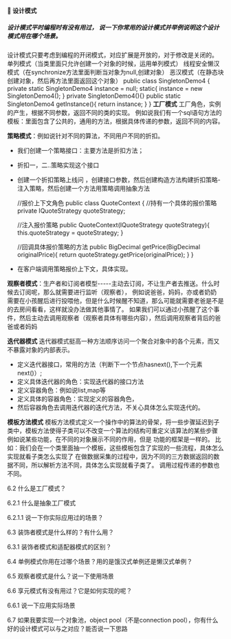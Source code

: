 #### :snail: 设计模式
##### 设计模式平时编程时有没有用过， 说一下你常用的设计模式并举例说明这个设计模式用在哪个场景。
  设计模式只要考虑到编程的开闭模式，对应扩展是开放的，对于修改是关闭的。
  单列模式（当类里面只允许创建一个对象的时候，运用单列模式）
  线程安全懒汉模式（在synchronize方法里面判断当对象为null,创建对象）
  恶汉模式（在静态块创建对象，然后再方法里面返回这个对象）
  public class SingletonDemo4 {
      private static SingletonDemo4 instance = null;
      static{
          instance = new SingletonDemo4();
      }
      private SingletonDemo4(){}
      public static SingletonDemo4 getInstance(){
          return instance;
      }
  }
  **工厂模式**
  工厂角色，实例的产生，根据不同参数，返回不同的类的实现。
  例如说我们有一个sql语句方法的模板：里面包含了公共的，通用的方法，根据具体传递的参数，返回不同的内容。

  **策略模式**：例如说针对不同的算法，不同用户不同的折扣。
  - 我们创建一个策略接口：主要方法是折扣方法；
  - 折扣一，二..策略实现这个接口
  - 创建一个折扣策略上线问 ，创建接口参数，然后创建构造方法构建折扣策略-注入策略，然后创建一个方法用策略调用抽象方法

    //报价上下文角色
    public class QuoteContext {
        //持有一个具体的报价策略
       private IQuoteStrategy quoteStrategy;

      //注入报价策略
      public QuoteContext(IQuoteStrategy quoteStrategy){
        this.quoteStrategy = quoteStrategy;
    }

       //回调具体报价策略的方法
      public BigDecimal getPrice(BigDecimal originalPrice){
          return quoteStrategy.getPrice(originalPrice);
      }
   }
  - 在客户端调用策略报价上下文，具体实现。

 **观察者模式**：生产者和订阅者模型-----主动去订阅，不让生产者去推送。什么时候去订阅呢，那么就需要进行监听（观察者），
 例如说爸爸，妈妈，亦或者奶奶 需要在小孩醒后进行投喂他，但是什么时候醒不知道，那么可能就需要老爸是不是的去房间看看，这样就没办法做其他事情了。
 如果我们可以通过小孩醒了这个事件，然后主动去调用观察者（观察者具体有哪些内容），然后调用观察者背后的爸爸或者妈妈

 **迭代器模式**
 迭代器模式挺高一种方法顺序访问一个聚合对象中的各个元素，而又不暴露对象的内部表示。
 - 定义迭代器接口，常用的方法（判断下一个节点hasnext(),下一个元素 next()）;
 - 定义具体迭代器的角色：实现迭代器的接口方法
 - 定义容器角色：例如说list,map等
 - 定义具体的容器角色：实现定义的容器角色，
 - 然后容器角色去调用迭代器的迭代方法，不关心具体怎么实现迭代的。

 **模板方法模式**
 模板方法模式定义一个操作中的算法的骨架，将一些步骤延迟到子类中，模板方法使得子类可以不改变一个算法的结构可重定义该算法的某些步骤
 例如说某些功能，在不同的对象展示不同的作用，但是 功能的框架是一样的。
 比如：我们会在一个类里面抽一个模板，这些模板包含了实现的一些流程，具体怎么实现就看子类怎么实现了
 在做数据采集的过程中，因为不同的三方数据返回的数据不同，所以解析方法不同，具体怎么实现就看子类了。
 调用过程传递的参数也不同。



6.2 什么是工厂模式？


6.2.1 什么是抽象工厂模式


6.2.1.1 说一下你实际应用过的场景？


6.3 装饰者模式是什么样的？有什么用？


6.3.1 装饰者模式和适配器模式的区别？


6.4 单例模式你用在过哪个场景？用的是饿汉式单例还是懒汉式单例？


6.5 观察者模式是什么？说一下使用场景


6.6 享元模式有没有用过？它是如何实现的呢？


6.6.1 说一下应用实际场景


6.7 如果我要实现一个对象池，object pool（不是connection pool），你有什么好的设计模式可以与之对应？能否说一下思路